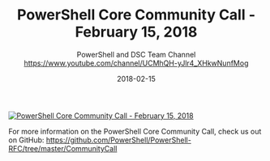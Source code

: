 ﻿---
title: PowerShell Core Community Call - February 15, 2018
date: 2018-02-15
tags: PowerShell, Microsoft, English, CommunityCall, PowerShell Team
author: PowerShell and DSC Team Channel https://www.youtube.com/channel/UCMhQH-yJlr4_XHkwNunfMog
---

[![PowerShell Core Community Call - February 15, 2018](https://i3.ytimg.com/vi/fz8KxMoQDaM/hqdefault.jpg "PowerShell Core Community Call - February 15, 2018")](https://www.youtube.com/watch?v=fz8KxMoQDaM)

For more information on the PowerShell Core Community Call, check us out on GitHub: https://github.com/PowerShell/PowerShell-RFC/tree/master/CommunityCall
